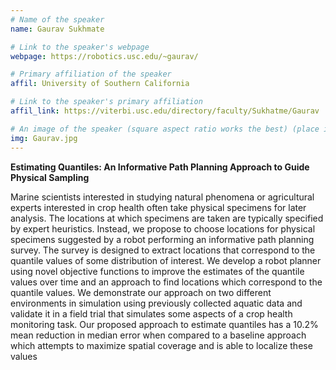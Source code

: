 ```yaml
---
# Name of the speaker
name: Gaurav Sukhmate

# Link to the speaker's webpage
webpage: https://robotics.usc.edu/~gaurav/

# Primary affiliation of the speaker
affil: University of Southern California

# Link to the speaker's primary affiliation
affil_link: https://viterbi.usc.edu/directory/faculty/Sukhatme/Gaurav

# An image of the speaker (square aspect ratio works the best) (place in the `assets/img/speakers` directory)
img: Gaurav.jpg
---
```

<!-- Whatever you write below will show up as the speaker's bio -->
**Estimating Quantiles: An Informative Path Planning Approach to Guide Physical Sampling**    

Marine scientists interested in studying natural phenomena or agricultural experts interested in crop health often take physical specimens for later analysis. The locations at which specimens are taken are typically specified by expert heuristics. Instead, we propose to choose locations for physical specimens suggested by a robot performing an informative path planning survey. The survey is designed to extract  locations that correspond to the quantile values of some distribution of interest. We develop a robot planner using novel objective functions to improve the estimates of the quantile values over time and an approach to find locations which correspond to the quantile values. We demonstrate our approach on two different environments in simulation using previously collected aquatic data and validate it in a field trial that simulates some aspects of a crop health monitoring task. Our proposed approach to estimate quantiles has a 10.2% mean reduction in median error when compared to a baseline approach which attempts to maximize spatial coverage and is able to localize these values
